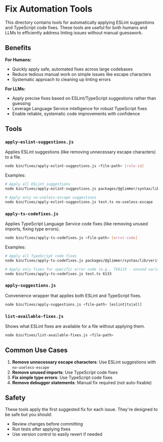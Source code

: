 # Fix Automation Tools

This directory contains tools for automatically applying ESLint suggestions and TypeScript code fixes. These tools are useful for both humans and LLMs to efficiently address linting issues without manual guesswork.

## Benefits

**For Humans:**
- Quickly apply safe, automated fixes across large codebases
- Reduce tedious manual work on simple issues like escape characters
- Systematic approach to cleaning up linting errors

**For LLMs:**
- Apply precise fixes based on ESLint/TypeScript suggestions rather than guessing
- Leverage Language Service intelligence for robust TypeScript fixes
- Enable reliable, systematic code improvements with confidence

## Tools

### `apply-eslint-suggestions.js`
Applies ESLint suggestions (like removing unnecessary escape characters) to a file.

```bash
node bin/fixes/apply-eslint-suggestions.js <file-path> [rule-id]
```

Examples:
```bash
# Apply all ESLint suggestions
node bin/fixes/apply-eslint-suggestions.js packages/@glimmer/syntax/lib/verify.ts

# Apply only no-useless-escape suggestions
node bin/fixes/apply-eslint-suggestions.js test.ts no-useless-escape
```

### `apply-ts-codefixes.js`
Applies TypeScript Language Service code fixes (like removing unused imports, fixing type errors).

```bash
node bin/fixes/apply-ts-codefixes.js <file-path> [error-code]
```

Examples:
```bash
# Apply all TypeScript code fixes
node bin/fixes/apply-ts-codefixes.js packages/@glimmer/syntax/lib/verify.ts

# Apply only fixes for specific error code (e.g., TS6133 - unused variable)
node bin/fixes/apply-ts-codefixes.js test.ts 6133
```

### `apply-suggestions.js`
Convenience wrapper that applies both ESLint and TypeScript fixes.

```bash
node bin/fixes/apply-suggestions.js <file-path> [eslint|ts|all]
```

### `list-available-fixes.js`
Shows what ESLint fixes are available for a file without applying them.

```bash
node bin/fixes/list-available-fixes.js <file-path>
```

## Common Use Cases

1. **Remove unnecessary escape characters**: Use ESLint suggestions with `no-useless-escape`
2. **Remove unused imports**: Use TypeScript code fixes 
3. **Fix simple type errors**: Use TypeScript code fixes
4. **Remove debugger statements**: Manual fix required (not auto-fixable)

## Safety

These tools apply the first suggested fix for each issue. They're designed to be safe but you should:
- Review changes before committing
- Run tests after applying fixes
- Use version control to easily revert if needed